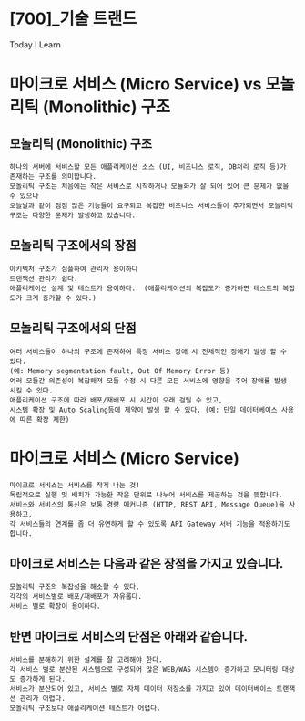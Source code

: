 # [700]_기술 트랜드
Today I Learn


# 마이크로 서비스 (Micro Service) vs 모놀리틱 (Monolithic) 구조

## 모놀리틱 (Monolithic) 구조
    하나의 서버에 서비스할 모든 애플리케이션 소스 (UI, 비즈니스 로직, DB처리 로직 등)가 존재하는 구조를 의미합니다.
    모놀리틱 구조는 처음에는 작은 서비스로 시작하거나 모듈화가 잘 되어 있어 큰 문제가 없을 수 있으나 
    오늘날과 같이 점점 많은 기능들이 요구되고 복잡한 비즈니스 서비스들이 추가되면서 모놀리틱 구조는 다양한 문제가 발생하고 있습니다.

## 모놀리틱 구조에서의 장점
    아키텍처 구조가 심플하여 관리자 용이하다
    트랜잭션 관리가 쉽다.
    애플리케이션 설계 및 테스트가 용이하다.  (애플리케이션의 복잡도가 증가하면 테스트의 복잡도가 크게 증가할 수 있다.)
 
## 모놀리틱 구조에서의 단점
    여러 서비스들이 하나의 구조에 존재하여 특정 서비스 장애 시 전체적인 장애가 발생 할 수 있다. 
    (예: Memory segmentation fault, Out Of Memory Error 등)
    여러 모듈간 의존성이 복잡해져 모듈 수정 시 다른 모든 서비스에 영향을 주어 장애를 발생 시킬 수 있다.
    애플리케이션 구조에 따라 배포/재배포 시 시간이 오래 걸릴 수 있고, 
    시스템 확장 및 Auto Scaling등에 제약이 발생 할 수 있다. (예: 단일 데이터베이스 사용에 따른 확장 제한)
         


# 마이크로 서비스 (Micro Service)
    마이크로 서비스는 서비스를 작게 나눈 것! 
    독립적으로 실행 및 배치가 가능한 작은 단위로 나누어 서비스를 제공하는 것을 뜻합니다.
    서비스와 서비스의 통신은 보통 경량 메커니즘 (HTTP, REST API, Message Queue)을 사용하고, 
    각 서비스들의 연계를 좀 더 유연하게 할 수 있도록 API Gateway 서버 기능을 적용하기도 합니다.

## 마이크로 서비스는 다음과 같은 장점을 가지고 있습니다.
    모놀리틱 구조의 복잡성을 해소할 수 있다.
    각각의 서비스별로 배포/재배포가 자유롭다.
    서비스 별로 확장이 용이하다.

## 반면 마이크로 서비스의 단점은 아래와 같습니다.
    서비스를 분해하기 위한 설계를 잘 고려해야 한다.
    각 서비스 별로 분산된 시스템으로 구성되어 많은 WEB/WAS 시스템이 증가하고 모니터링 대상도 증가하게 된다.
    서비스가 분산되어 있고, 서비스 별로 자체 데이터 저장소를 가지고 있어 데이터베이스 트랜잭션 관리가 어렵다.
    모놀리틱 구조보다 애플리케이션 테스트가 어렵다.
         
